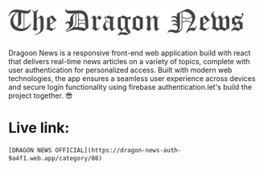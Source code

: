 # <img src="/src/assets/logo.png">

Dragoon News is a responsive front-end web application build with react that delivers real-time news articles on a variety of topics, complete with user authentication for personalized access. Built with modern web technologies, the app ensures a seamless user experience across devices and secure login functionality using firebase authentication.let's build the project together. 😎

# Live link:

    [DRAGON NEWS OFFICIAL](https://dragon-news-auth-9a4f1.web.app/category/08)
